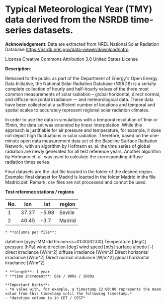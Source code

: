 ﻿# Typical Meteorological Year (TMY) data derived from the NSRDB time-series datasets.**Acknowledgement**:Data are extracted from NREL National Solar Radiation Database https://nsrdb.nrel.gov/data-viewer/download/introLicenseCreative Commons Attribution 3.0 United States License**Description**:Released to the public as part of the Department of Energy's Open Energy Data Initiative, the National Solar Radiation Database (NSRDB) is a serially complete collection of hourly and half-hourly values of the three most common measurements of solar radiation – global horizontal, direct normal, and diffuse horizontal irradiance — and meteorological data. These data have been collected at a sufficient number of locations and temporal and spatial scales to accurately represent regional solar radiation climates.In order to use the data in simulations with a temporal resolution of 1min or 15min, the data set was extended by linear interpolation. While this approach is justifiable for air pressure and temperature, for example, it does not depict high fluctuations in solar radiation. Therefore, based on the one-minute open data measurement data set of the Baseline Surface Radiation Network, with an algorithm by Hofmann et. al. the time series of global radiation are newly generated for all test reference years. Another algorithm by Hofmann et. al. was used to calculate the corresponding diffuse radiation times series.Final datasets are the .dat file located in the folder of the desired region. Example: final dataset for Madrid is loacted in the folder Madrid in the file Madrid.dat. Remark: csv files are not processed and cannot be used. **Test reference stations / regions**No. | lon | lat |region--- | --- | --- | --- 1 | 37.37 | -5.98 |Seville2 | 40.45| -3.7 | Madrid```* **columns per file**:```datetime [yyyy-MM-dd hh:mm:ss+01:00/02:00]Temperature [degC]pressure [hPa]wind direction [deg]wind speed [m/s]surface albedo [-]direct irradiance [W/m^2]diffuse irradiance [W/m^2]Direct horizontal irradiance [W/m^2]Direct normal irradiance [W/m^2]global horizontal irradiance [W/m^2]```* **length**: 1 year* **time increment**: 60s / 900s / 3600s**Important hints**:- *A value with, for example, a timestamp 12:00:00 represents the mean value from this timestamp until the following timestamp.*- *datetime column is in CET / CEST*